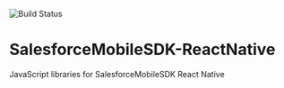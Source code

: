 ![Build Status](https://forcedotcom.github.io/SalesforceMobileSDK-TestResults/ReactNative-results/master/latest/buildstatus.svg)

# SalesforceMobileSDK-ReactNative

JavaScript libraries for SalesforceMobileSDK React Native

